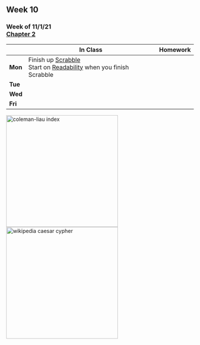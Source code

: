 ## Week 10

### Week of 11/1/21<br>[Chapter 2](/apcsp/curriculum/2)

  |       |In Class               |Homework   |
  |-------|---------              |---------  |
  |**Mon**|Finish up [Scrabble](/apcsp/psets/scrabble)<br>Start on [Readability](https://cs50.harvard.edu/ap/2022/curriculum/x/psets/2/readability/) when you finish Scrabble | |
  |**Tue**| | |
  |**Wed**| | |
  |**Fri**| | |


<meta http-equiv="refresh" content="300"/>

<img src="https://readable.com/wp-content/uploads/2017/05/colemanliau.png" alt="coleman-liau index" height="300">

<img src="https://upload.wikimedia.org/wikipedia/commons/thumb/4/4a/Caesar_cipher_left_shift_of_3.svg/1200px-Caesar_cipher_left_shift_of_3.svg.png" alt="wikipedia caesar cypher" height="300">